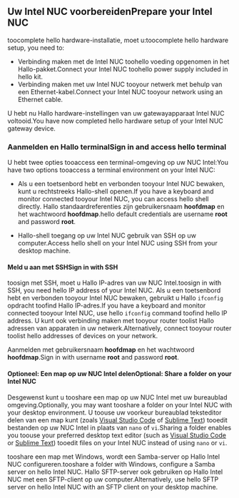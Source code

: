 ## <a name="prepare-your-intel-nuc"></a><span data-ttu-id="385ad-101">Uw Intel NUC voorbereiden</span><span class="sxs-lookup"><span data-stu-id="385ad-101">Prepare your Intel NUC</span></span>

<span data-ttu-id="385ad-102">toocomplete hello hardware-installatie, moet u:</span><span class="sxs-lookup"><span data-stu-id="385ad-102">toocomplete hello hardware setup, you need to:</span></span>

- <span data-ttu-id="385ad-103">Verbinding maken met de Intel NUC toohello voeding opgenomen in het Hallo-pakket.</span><span class="sxs-lookup"><span data-stu-id="385ad-103">Connect your Intel NUC toohello power supply included in hello kit.</span></span>
- <span data-ttu-id="385ad-104">Verbinding maken met uw Intel NUC tooyour netwerk met behulp van een Ethernet-kabel.</span><span class="sxs-lookup"><span data-stu-id="385ad-104">Connect your Intel NUC tooyour network using an Ethernet cable.</span></span>

<span data-ttu-id="385ad-105">U hebt nu Hallo hardware-instellingen van uw gatewayapparaat Intel NUC voltooid.</span><span class="sxs-lookup"><span data-stu-id="385ad-105">You have now completed hello hardware setup of your Intel NUC gateway device.</span></span>

### <a name="sign-in-and-access-hello-terminal"></a><span data-ttu-id="385ad-106">Aanmelden en Hallo terminal</span><span class="sxs-lookup"><span data-stu-id="385ad-106">Sign in and access hello terminal</span></span>

<span data-ttu-id="385ad-107">U hebt twee opties tooaccess een terminal-omgeving op uw NUC Intel:</span><span class="sxs-lookup"><span data-stu-id="385ad-107">You have two options tooaccess a terminal environment on your Intel NUC:</span></span>

- <span data-ttu-id="385ad-108">Als u een toetsenbord hebt en verbonden tooyour Intel NUC bewaken, kunt u rechtstreeks Hallo-shell openen.</span><span class="sxs-lookup"><span data-stu-id="385ad-108">If you have a keyboard and monitor connected tooyour Intel NUC, you can access hello shell directly.</span></span> <span data-ttu-id="385ad-109">Hallo standaardreferenties zijn gebruikersnaam **hoofdmap** en het wachtwoord **hoofdmap**.</span><span class="sxs-lookup"><span data-stu-id="385ad-109">hello default credentials are username **root** and password **root**.</span></span>

- <span data-ttu-id="385ad-110">Hallo-shell toegang op uw Intel NUC gebruik van SSH op uw computer.</span><span class="sxs-lookup"><span data-stu-id="385ad-110">Access hello shell on your Intel NUC using SSH from your desktop machine.</span></span>

#### <a name="sign-in-with-ssh"></a><span data-ttu-id="385ad-111">Meld u aan met SSH</span><span class="sxs-lookup"><span data-stu-id="385ad-111">Sign in with SSH</span></span>

<span data-ttu-id="385ad-112">toosign met SSH, moet u Hallo IP-adres van uw NUC Intel.</span><span class="sxs-lookup"><span data-stu-id="385ad-112">toosign in with SSH, you need hello IP address of your Intel NUC.</span></span> <span data-ttu-id="385ad-113">Als u een toetsenbord hebt en verbonden tooyour Intel NUC bewaken, gebruikt u Hallo `ifconfig` opdracht toofind Hallo IP-adres.</span><span class="sxs-lookup"><span data-stu-id="385ad-113">If you have a keyboard and monitor connected tooyour Intel NUC, use hello `ifconfig` command toofind hello IP address.</span></span> <span data-ttu-id="385ad-114">U kunt ook verbinding maken met tooyour router toolist Hallo adressen van apparaten in uw netwerk.</span><span class="sxs-lookup"><span data-stu-id="385ad-114">Alternatively, connect tooyour router toolist hello addresses of devices on your network.</span></span>

<span data-ttu-id="385ad-115">Aanmelden met gebruikersnaam **hoofdmap** en het wachtwoord **hoofdmap**.</span><span class="sxs-lookup"><span data-stu-id="385ad-115">Sign in with username **root** and password **root**.</span></span>

#### <a name="optional-share-a-folder-on-your-intel-nuc"></a><span data-ttu-id="385ad-116">Optioneel: Een map op uw NUC Intel delen</span><span class="sxs-lookup"><span data-stu-id="385ad-116">Optional: Share a folder on your Intel NUC</span></span>

<span data-ttu-id="385ad-117">Desgewenst kunt u tooshare een map op uw NUC Intel met uw bureaublad omgeving.</span><span class="sxs-lookup"><span data-stu-id="385ad-117">Optionally, you may want tooshare a folder on your Intel NUC with your desktop environment.</span></span> <span data-ttu-id="385ad-118">U toouse uw voorkeur bureaublad teksteditor delen van een map kunt (zoals [Visual Studio Code](https://code.visualstudio.com/) of [Sublime Text](http://www.sublimetext.com/)) tooedit bestanden op uw NUC Intel in plaats van `nano` of `vi`.</span><span class="sxs-lookup"><span data-stu-id="385ad-118">Sharing a folder enables you toouse your preferred desktop text editor (such as [Visual Studio Code](https://code.visualstudio.com/) or [Sublime Text](http://www.sublimetext.com/)) tooedit files on your Intel NUC instead of using `nano` or `vi`.</span></span>

<span data-ttu-id="385ad-119">tooshare een map met Windows, wordt een Samba-server op Hallo Intel NUC configureren.</span><span class="sxs-lookup"><span data-stu-id="385ad-119">tooshare a folder with Windows, configure a Samba server on hello Intel NUC.</span></span> <span data-ttu-id="385ad-120">Hallo SFTP-server ook gebruiken op Hallo Intel NUC met een SFTP-client op uw computer.</span><span class="sxs-lookup"><span data-stu-id="385ad-120">Alternatively, use hello SFTP server on hello Intel NUC with an SFTP client on your desktop machine.</span></span>
